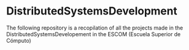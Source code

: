 # DistributedSystemsDevelopment
The following repository is a recopilation of all the projects made in the DistributedSystemsDevelopement in the ESCOM (Escuela Superior de Cómputo) 

